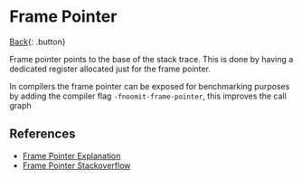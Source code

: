 # Frame Pointer

[Back](../../index.md#ccpp-compilers){: .button}

Frame pointer points to the base of the stack trace. This is done by having a dedicated 
register allocated just for the frame pointer.

In compilers the frame pointer can be exposed for benchmarking purposes by adding the compiler flag `-fnoomit-frame-pointer`, this improves the call graph

## References

- [Frame Pointer Explanation](https://softwareengineering.stackexchange.com/questions/194339/frame-pointer-explanation)
- [Frame Pointer Stackoverflow](https://stackoverflow.com/questions/14666665/trying-to-understand-gcc-option-fomit-frame-pointer#14666730)
